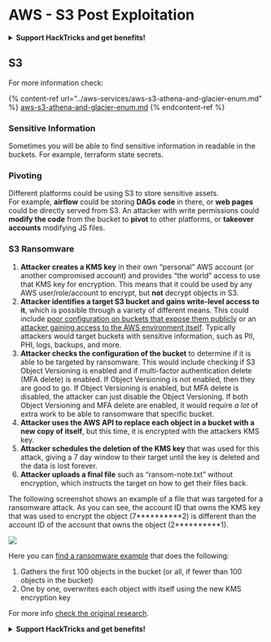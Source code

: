 # AWS - S3 Post Exploitation

<details>

<summary><strong>Support HackTricks and get benefits!</strong></summary>

* If you want to see your **company advertised in HackTricks** or if you want access to the **latest version of the PEASS or download HackTricks in PDF** Check the [**SUBSCRIPTION PLANS**](https://github.com/sponsors/carlospolop)!
* Get the [**official PEASS & HackTricks swag**](https://peass.creator-spring.com)
* Discover [**The PEASS Family**](https://opensea.io/collection/the-peass-family), our collection of exclusive [**NFTs**](https://opensea.io/collection/the-peass-family)
* **Join the** 💬 [**Discord group**](https://discord.gg/hRep4RUj7f) or the [**telegram group**](https://t.me/peass) or **follow** me on **Twitter** 🐦 [**@carlospolopm**](https://twitter.com/carlospolopm)**.**
* **Share your hacking tricks by submitting PRs to the** [**HackTricks**](https://github.com/carlospolop/hacktricks) and [**HackTricks Cloud**](https://github.com/carlospolop/hacktricks-cloud) github repos.

</details>

## S3

For more information check:

{% content-ref url="../aws-services/aws-s3-athena-and-glacier-enum.md" %}
[aws-s3-athena-and-glacier-enum.md](../aws-services/aws-s3-athena-and-glacier-enum.md)
{% endcontent-ref %}

### Sensitive Information

Sometimes you will be able to find sensitive information in readable in the buckets. For example, terraform state secrets.

### Pivoting

Different platforms could be using S3 to store sensitive assets.\
For example, **airflow** could be storing **DAGs** **code** in there, or **web pages** could be directly served from S3. An attacker with write permissions could **modify the code** from the bucket to **pivot** to other platforms, or **takeover accounts** modifying JS files.

### S3 Ransomware

1. **Attacker creates a KMS key** in their own “personal” AWS account (or another compromised account) and provides “the world” access to use that KMS key for encryption. This means that it could be used by any AWS user/role/account to encrypt, but **not** decrypt objects in S3.
2. **Attacker identifies a target S3 bucket and gains write-level access to it**, which is possible through a variety of different means. This could include [poor configuration on buckets that expose them publicly](https://rhinosecuritylabs.com/penetration-testing/penetration-testing-aws-storage/) or an [attacker gaining access to the AWS environment itself](https://rhinosecuritylabs.com/penetration-testing/penetration-testing-aws-storage/). Typically attackers would target buckets with sensitive information, such as PII, PHI, logs, backups, and more.
3. **Attacker checks the configuration of the bucket** to determine if it is able to be targeted by ransomware. This would include checking if S3 Object Versioning is enabled and if multi-factor authentication delete (MFA delete) is enabled. If Object Versioning is not enabled, then they are good to go. If Object Versioning is enabled, but MFA delete is disabled, the attacker can just disable the Object Versioning. If both Object Versioning and MFA delete are enabled, it would require _a lot_ of extra work to be able to ransomware that specific bucket.
4. **Attacker uses the AWS API to replace each object in a bucket with a new copy of itself**, but this time, it is encrypted with the attackers KMS key.
5. **Attacker schedules the deletion of the KMS key** that was used for this attack, giving a 7 day window to their target until the key is deleted and the data is lost forever.
6. **Attacker uploads a final file** such as “ransom-note.txt” without encryption, which instructs the target on how to get their files back.

The following screenshot shows an example of a file that was targeted for a ransomware attack. As you can see, the account ID that owns the KMS key that was used to encrypt the object (7\*\*\*\*\*\*\*\*\*\*2) is different than the account ID of the account that owns the object (2\*\*\*\*\*\*\*\*\*\*1).

![](<../../../.gitbook/assets/image (2) (1) (1) (1).png>)

Here you can [find a ransomware example](https://github.com/RhinoSecurityLabs/Cloud-Security-Research/blob/master/AWS/s3\_ransomware/s3-ransomware-poc.py) that does the following:

1. Gathers the first 100 objects in the bucket (or all, if fewer than 100 objects in the bucket)
2. One by one, overwrites each object with itself using the new KMS encryption key

For more info [check the original research](https://rhinosecuritylabs.com/aws/s3-ransomware-part-1-attack-vector/).

<details>

<summary><strong>Support HackTricks and get benefits!</strong></summary>

* If you want to see your **company advertised in HackTricks** or if you want access to the **latest version of the PEASS or download HackTricks in PDF** Check the [**SUBSCRIPTION PLANS**](https://github.com/sponsors/carlospolop)!
* Get the [**official PEASS & HackTricks swag**](https://peass.creator-spring.com)
* Discover [**The PEASS Family**](https://opensea.io/collection/the-peass-family), our collection of exclusive [**NFTs**](https://opensea.io/collection/the-peass-family)
* **Join the** 💬 [**Discord group**](https://discord.gg/hRep4RUj7f) or the [**telegram group**](https://t.me/peass) or **follow** me on **Twitter** 🐦 [**@carlospolopm**](https://twitter.com/carlospolopm)**.**
* **Share your hacking tricks by submitting PRs to the** [**HackTricks**](https://github.com/carlospolop/hacktricks) and [**HackTricks Cloud**](https://github.com/carlospolop/hacktricks-cloud) github repos.

</details>
